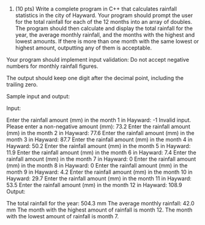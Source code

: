 1. (10 pts) Write a complete program in C++ that calculates rainfall statistics in the city of Hayward. Your program should prompt the user for the total rainfall for each of the 12 months into an array of doubles. The program should then calculate and display the total rainfall for the year, the average monthly rainfall, and the months with the highest and lowest amounts. If there is more than one month with the same lowest or highest amount, outputting any of them is acceptable.

Your program should implement input validation: Do not accept negative numbers for monthly rainfall figures.

The output should keep one digit after the decimal point, including the trailing zero.

Sample input and output:

Input:

Enter the rainfall amount (mm) in the month 1 in Hayward: -1
Invalid input. Please enter a non-negative amount (mm): 73.2
Enter the rainfall amount (mm) in the month 2 in Hayward: 77.6
Enter the rainfall amount (mm) in the month 3 in Hayward: 87.7
Enter the rainfall amount (mm) in the month 4 in Hayward: 50.2
Enter the rainfall amount (mm) in the month 5 in Hayward: 11.9
Enter the rainfall amount (mm) in the month 6 in Hayward: 7.4
Enter the rainfall amount (mm) in the month 7 in Hayward: 0
Enter the rainfall amount (mm) in the month 8 in Hayward: 0
Enter the rainfall amount (mm) in the month 9 in Hayward: 4.2
Enter the rainfall amount (mm) in the month 10 in Hayward: 29.7
Enter the rainfall amount (mm) in the month 11 in Hayward: 53.5
Enter the rainfall amount (mm) in the month 12 in Hayward: 108.9
Output:

The total rainfall for the year: 504.3 mm
The average monthly rainfall: 42.0 mm
The month with the highest amount of rainfall is month 12.
The month with the lowest amount of rainfall is month 7.
